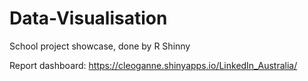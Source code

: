 # Data-Visualisation
School project showcase, done by R Shinny

Report dashboard: https://cleoganne.shinyapps.io/LinkedIn_Australia/
